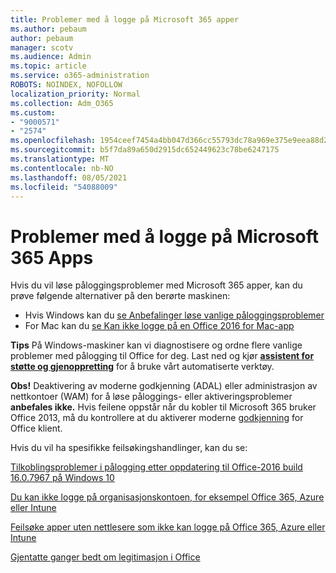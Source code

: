 ```yaml
---
title: Problemer med å logge på Microsoft 365 apper
ms.author: pebaum
author: pebaum
manager: scotv
ms.audience: Admin
ms.topic: article
ms.service: o365-administration
ROBOTS: NOINDEX, NOFOLLOW
localization_priority: Normal
ms.collection: Adm_O365
ms.custom:
- "9000571"
- "2574"
ms.openlocfilehash: 1954ceef7454a4bb047d366cc55793dc78a969e375e9eea88d2d0dbe7f4997ef
ms.sourcegitcommit: b5f7da89a650d2915dc652449623c78be6247175
ms.translationtype: MT
ms.contentlocale: nb-NO
ms.lasthandoff: 08/05/2021
ms.locfileid: "54088009"
---
```

# <a name="issues-signing-into-microsoft-365-apps"></a>Problemer med å logge på Microsoft 365 Apps

Hvis du vil løse påloggingsproblemer med Microsoft 365 apper, kan du prøve følgende alternativer på den berørte maskinen:  

- Hvis Windows kan du [se Anbefalinger løse vanlige påloggingsproblemer](https://docs.microsoft.com/office365/troubleshoot/administration/disabling-adal-wam-not-recommended#recommendations-on-resolving-common-sign-in-issues)
- For Mac kan du [se Kan ikke logge på en Office 2016 for Mac-app](https://docs.microsoft.com/office365/troubleshoot/authentication/sign-in-to-office-2016-for-mac-fail)

**Tips** På Windows-maskiner kan vi diagnostisere og ordne flere vanlige problemer med pålogging til Office for deg. Last ned og kjør **[assistent for støtte og gjenoppretting](https://aka.ms/SaRA-OfficeSignInScenario)** for å bruke vårt automatiserte verktøy.

**Obs!** Deaktivering av moderne godkjenning (ADAL) eller administrasjon av nettkontoer (WAM) for å løse påloggings- eller aktiveringsproblemer **anbefales ikke.** Hvis feilene oppstår når du kobler til Microsoft 365 bruker Office 2013, må du kontrollere at du aktiverer moderne [godkjenning](https://docs.microsoft.com/microsoft-365/admin/security-and-compliance/enable-modern-authentication) for Office klient.

Hvis du vil ha spesifikke feilsøkingshandlinger, kan du se:

[Tilkoblingsproblemer i pålogging etter oppdatering til Office-2016 build 16.0.7967 på Windows 10](https://docs.microsoft.com/office365/troubleshoot/administration/connection-issue-when-sign-in-office-2016)  

[Du kan ikke logge på organisasjonskontoen, for eksempel Office 365, Azure eller Intune](https://docs.microsoft.com/office365/troubleshoot/authentication/sign-in-to-office-365-azure-intune)

[Feilsøke apper uten nettlesere som ikke kan logge på Office 365, Azure eller Intune](https://support.office.com/article/how-to-troubleshoot-non-browser-apps-that-can-t-sign-in-to-office-365-azure-or-intune-3ba1b268-66f6-462c-b0e5-070f5c2603c1?ui=en-US&rs=en-US&ad=US)

[Gjentatte ganger bedt om legitimasjon i Office](https://docs.microsoft.com/office365/troubleshoot/authentication/access-denied-when-connect-to-office-365)